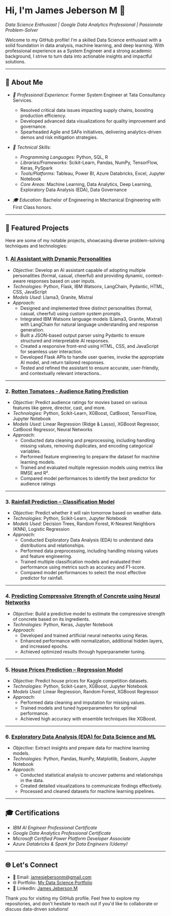 # Hi, I'm James Jeberson M 👋

*Data Science Enthusiast | Google Data Analytics Professional | Passionate Problem-Solver*

Welcome to my GitHub profile! I'm a skilled Data Science enthusiast with a solid foundation in data analysis, machine learning, and deep learning. With professional experience as a System Engineer and a strong academic background, I strive to turn data into actionable insights and impactful solutions.

---

## 🚀 About Me
- *🌟 Professional Experience:* Former System Engineer at Tata Consultancy Services.
  - Resolved critical data issues impacting supply chains, boosting production efficiency.
  - Developed advanced data visualizations for quality improvement and governance.
  - Spearheaded Agile and SAFe initiatives, delivering analytics-driven demos and risk mitigation strategies.

- *🔧 Technical Skills:*
  - *Programming Languages:* Python, SQL, R
  - *Libraries/Frameworks:* Scikit-Learn, Pandas, NumPy, TensorFlow, Keras, PySpark
  - *Tools/Platforms:* Tableau, Power BI, Azure Databricks, Excel, Jupyter Notebook
  - *Core Areas:* Machine Learning, Data Analytics, Deep Learning, Exploratory Data Analysis (EDA), Data Governance

- *🎓 Education:* Bachelor of Engineering in Mechanical Engineering with First Class honors.

---

## 📂 Featured Projects
Here are some of my notable projects, showcasing diverse problem-solving techniques and technologies:

### 1. [AI Assistant with Dynamic Personalities](https://github.com/JamesJeberson/AI-Assistant-with-Dynamic-Personalities)
- *Objective:* Develop an AI assistant capable of adopting multiple personalities (formal, casual, cheerful) and providing dynamic, context-aware responses based on user inputs.
- *Technologies:* Python, Flask, IBM Watsonx, LangChain, Pydantic, HTML, CSS, JavaScript
- *Models Used:* Llama3, Granite, Mixtral
- *Approach:*
  - Designed and implemented three distinct personalities (formal, casual, cheerful) using custom system prompts.
  - Integrated IBM Watsonx language models (Llama3, Granite, Mixtral) with LangChain for natural language understanding and response generation.
  - Built a JSON-based output parser using Pydantic to ensure structured and interpretable AI responses.
  - Created a responsive front-end using HTML, CSS, and JavaScript for seamless user interaction.
  - Developed Flask APIs to handle user queries, invoke the appropriate AI model, and return tailored responses.
  - Tested and refined the assistant to ensure accurate, user-friendly, and contextually relevant interactions..

---
 
### 2. [Rotten Tomatoes - Audience Rating Prediction](https://github.com/JamesJeberson/Rotten-Tomatoes-Audience-Rating-Prediction)
- *Objective:* Predict audience ratings for movies based on various features like genre, director, cast, and more.
- *Technologies:* Python, Scikit-Learn, XGBoost, CatBoost, TensorFlow, Jupyter Notebook
- *Models Used:* Linear Regression (Ridge & Lasso), XGBoost Regressor, CatBoost Regressor, Neural Networks
- *Approach:*
  - Conducted data cleaning and preprocessing, including handling missing values, removing duplicates, and encoding categorical variables.
  - Performed feature engineering to prepare the dataset for machine learning models.
  - Trained and evaluated multiple regression models using metrics like RMSE and R².
  - Compared model performances to identify the best predictor for audience ratings

---

### 3. [Rainfall Prediction – Classification Model](https://github.com/JamesJeberson/Rainfall-Prediction-Classification-model)
- *Objective:* Predict whether it will rain tomorrow based on weather data.
- *Technologies:* Python, Scikit-Learn, Jupyter Notebook
- *Models Used:* Decision Trees, Random Forest, K-Nearest Neighbors (KNN), Logistic Regression
- *Approach:*
  - Conducted Exploratory Data Analysis (EDA) to understand data distributions and relationships.
  - Performed data preprocessing, including handling missing values and feature engineering.
  - Trained multiple classification models and evaluated their performance using metrics such as accuracy and F1-score.
  - Compared model performances to select the most effective predictor for rainfall.

---

### 4. [Predicting Compressive Strength of Concrete using Neural Networks](https://github.com/JamesJeberson/Predicting-Compressive-Strength-of-Concrete-using-Neural-Networks)
- *Objective:* Build a predictive model to estimate the compressive strength of concrete based on its ingredients.
- *Technologies:* Python, Keras, Jupyter Notebook
- *Approach:* 
  - Developed and trained artificial neural networks using Keras.
  - Enhanced performance with normalization, additional hidden layers, and increased epochs.
  - Achieved optimized results through hyperparameter tuning.

---

### 5. [House Prices Prediction – Regression Model](https://github.com/JamesJeberson/House-Prices-Regression)
- *Objective:* Predict house prices for Kaggle competition datasets.
- *Technologies:* Python, Scikit-Learn, XGBoost, Jupyter Notebook
- *Models Used:* Linear Regression, Random Forest, XGBoost Regressor
- *Approach:*
  - Performed data cleaning and imputation for missing values.
  - Trained models and tuned hyperparameters for optimal performance.
  - Achieved high accuracy with ensemble techniques like XGBoost.

---

### 6. [Exploratory Data Analysis (EDA) for Data Science and ML](https://github.com/JamesJeberson/EDA-for-Data-Science-and-ML)
- *Objective:* Extract insights and prepare data for machine learning models.
- *Technologies:* Python, Pandas, NumPy, Matplotlib, Seaborn, Jupyter Notebook
- *Approach:*
  - Conducted statistical analysis to uncover patterns and relationships in the data.
  - Created detailed visualizations to communicate findings effectively.
  - Processed and cleaned datasets for machine learning pipelines.

---

## 🎓 Certifications
- *IBM AI Engineer Professional Certificate*
- *Google Data Analytics Professional Certificate*
- *Microsoft Certified Power Platform Developer Associate*
- *Azure Databricks & Spark for Data Engineers (Udemy)*

---

## 🌐 Let's Connect
- 📧 Email: [jamesjebersonm@gmail.com](mailto:jamesjebersonm@gmail.com)
- 🌐 Portfolio: [My Data Science Portfolio](https://www.datascienceportfol.io/jamesjebersonm)
- 🔗 LinkedIn: [James Jeberson M](https://www.linkedin.com/in/james-jeberson-m)

Thank you for visiting my GitHub profile. Feel free to explore my repositories, and don't hesitate to reach out if you'd like to collaborate or discuss data-driven solutions!
